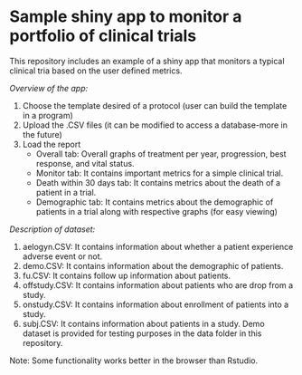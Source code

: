 # Sample shiny app to monitor a portfolio of clinical trials

This repository includes an example of a shiny app that monitors a typical clinical tria based on the user defined metrics.

*Overview of the app:*
  1. Choose the template desired of a protocol (user can build the template in a program)
  2. Upload the .CSV files (it can be modified to access a database-more in the future)
  3. Load the report
       - Overall tab: Overall graphs of treatment per year, progression, best response, and vital status.
       - Monitor tab: It contains important metrics for a simple clinical trial.
       - Death within 30 days tab: It contains metrics about the death of a patient in a trial.
       - Demographic tab: It contains metrics about the demographic of patients in a trial along with respective graphs (for easy viewing)

*Description of dataset:*
  1. aelogyn.CSV: It contains information about whether a patient experience adverse event or not.
  2. demo.CSV: It contains information about the demographic of patients.
  3. fu.CSV: It contains follow up information about patients.
  4. offstudy.CSV: It contains information about patients who are drop from a study.
  5. onstudy.CSV: It contains information about enrollment of patients into a study.
  6. subj.CSV: It contains information about patients in a study.
Demo dataset is provided for testing purposes in the data folder in this repository.

Note: Some functionality works better in the browser than Rstudio.
    

